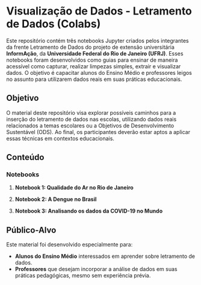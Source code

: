 # Visualização de Dados - Letramento de Dados (Colabs)

Este repositório contém três notebooks Jupyter criados pelos integrantes da frente Letramento de Dados do projeto de extensão universitária **InformAção**, da **Universidade Federal do Rio de Janeiro (UFRJ)**. Esses notebooks foram desenvolvidos como guias para ensinar de maneira acessível como capturar, realizar limpezas simples, extrair e visualizar dados. O objetivo é capacitar alunos do Ensino Médio e professores leigos no assunto para utilizarem dados reais em suas práticas educacionais.

## Objetivo

O material deste repositório visa explorar possíveis caminhos para a inserção do letramento de dados nas escolas, utilizando dados reais relacionados a temas escolares ou a Objetivos de Desenvolvimento Sustentável (ODS). Ao final, os participantes deverão estar aptos a aplicar essas técnicas em contextos educacionais.

## Conteúdo

### Notebooks

1. **Notebook 1: Qualidade do Ar no Rio de Janeiro**

2. **Notebook 2: A Dengue no Brasil**

3. **Notebook 3: Analisando os dados da COVID-19 no Mundo**

## Público-Alvo

Este material foi desenvolvido especialmente para:
- **Alunos do Ensino Médio** interessados em aprender sobre letramento de dados.
- **Professores** que desejam incorporar a análise de dados em suas práticas pedagógicas, mesmo sem experiência prévia.
